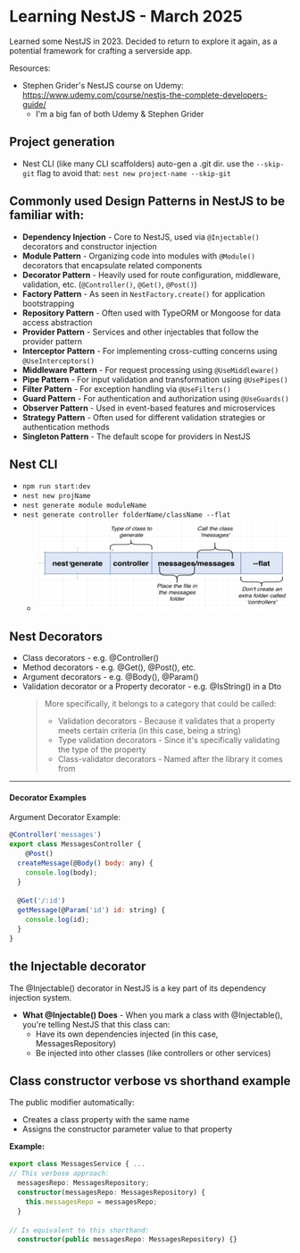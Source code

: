 # Learning NestJS - March 2025

Learned some NestJS in 2023.  Decided to return to explore it again, as a potential framework for crafting a serverside app.

Resources:
- Stephen Grider's NestJS course on Udemy: https://www.udemy.com/course/nestjs-the-complete-developers-guide/
  - I'm a big fan of both Udemy & Stephen Grider

## Project generation
- Nest CLI (like many CLI scaffolders) auto-gen a .git dir.  use the `--skip-git` flag to avoid that: `nest new project-name --skip-git`

## Commonly used Design Patterns in NestJS to be familiar with:

- **Dependency Injection** - Core to NestJS, used via `@Injectable()` decorators and constructor injection
- **Module Pattern** - Organizing code into modules with `@Module()` decorators that encapsulate related components
- **Decorator Pattern** - Heavily used for route configuration, middleware, validation, etc. (`@Controller()`, `@Get()`, `@Post()`)
- **Factory Pattern** - As seen in `NestFactory.create()` for application bootstrapping
- **Repository Pattern** - Often used with TypeORM or Mongoose for data access abstraction
- **Provider Pattern** - Services and other injectables that follow the provider pattern
- **Interceptor Pattern** - For implementing cross-cutting concerns using `@UseInterceptors()`
- **Middleware Pattern** - For request processing using `@UseMiddleware()`
- **Pipe Pattern** - For input validation and transformation using `@UsePipes()` 
- **Filter Pattern** - For exception handling via `@UseFilters()`
- **Guard Pattern** - For authentication and authorization using `@UseGuards()`
- **Observer Pattern** - Used in event-based features and microservices
- **Strategy Pattern** - Often used for different validation strategies or authentication methods
- **Singleton Pattern** - The default scope for providers in NestJS

## Nest CLI

- `npm run start:dev`
- `nest new projName`
- `nest generate module moduleName`
- `nest generate controller folderName/className --flat`
  - ![Alt nest generate controller explaination](./docs/cli-example--controller.png)


## Nest Decorators

- Class decorators - e.g. @Controller()
- Method decorators - e.g. @Get(), @Post(), etc.
- Argument decorators - e.g. @Body(), @Param()
- Validation decorator or a Property decorator - e.g. @IsString() in a Dto
  >More specifically, it belongs to a category that could be called:
  >- Validation decorators - Because it validates that a property meets certain criteria (in this case, being a string)
  >- Type validation decorators - Since it's specifically validating the type of the property
  >- Class-validator decorators - Named after the library it comes from
---
#### Decorator Examples

Argument Decorator Example:
```js
@Controller('messages')
export class MessagesController {
    @Post()
  createMessage(@Body() body: any) {
    console.log(body);
  }

  @Get('/:id')
  getMessage(@Param('id') id: string) {
    console.log(id);
  }
}
```

## the Injectable decorator

The @Injectable() decorator in NestJS is a key part of its dependency injection system. 

- **What @Injectable() Does** - When you mark a class with @Injectable(), you're telling NestJS that this class can:
  - Have its own dependencies injected (in this case, MessagesRepository)
  - Be injected into other classes (like controllers or other services)

## Class constructor verbose vs shorthand example

The public modifier automatically:
- Creates a class property with the same name
- Assigns the constructor parameter value to that property

**Example:**

```ts
export class MessagesService { ...
// This verbose approach:
  messagesRepo: MessagesRepository;
  constructor(messagesRepo: MessagesRepository) {
    this.messagesRepo = messagesRepo;
  }

// Is equivalent to this shorthand:
  constructor(public messagesRepo: MessagesRepository) {}
```